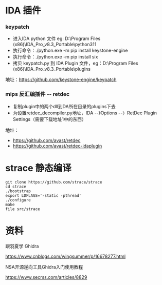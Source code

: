# IDA 插件

### keypatch

- 进入IDA python 文件 eg: D:\Program Files (x86)\IDA_Pro_v8.3_Portable\python311
- 执行命令：./python.exe -m pip install keystone-engine
- 执行命令：./python.exe -m pip install six
- 拷贝 keypatch.py 到 IDA Plugin 文件，eg：D:\Program Files (x86)\IDA_Pro_v8.3_Portable\plugins

地址：https://github.com/keystone-engine/keypatch

### mips 反汇编插件 -- retdec

- 复制plugin中的两个dll到DA所在目录的plugins下去
- 为设置retdec_decompiler.py地址，IDA --》Options --〉RetDec Plugin Settings（需要下载地址1中的东西）

地址：
- https://github.com/avast/retdec
- https://github.com/avast/retdec-idaplugin

# strace 静态编译

```
git clone https://github.com/strace/strace
cd strace
./bootstrap
export LDFLAGS='-static -pthread'
./configure
make
file src/strace
```

# 资料

跟羽夏学 Ghidra

https://www.cnblogs.com/wingsummer/p/16678277.html

NSA开源逆向工具Ghidra入门使用教程

https://www.secrss.com/articles/8829